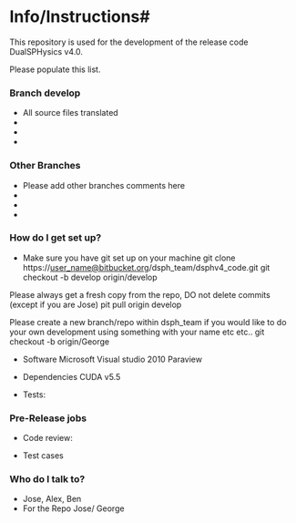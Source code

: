 # Info/Instructions#

This repository is used for the development of the release code DualSPHysics v4.0.

Please populate this list.

### Branch develop ###

* All source files translated 
*
*
*

### Other Branches ###

* Please add other branches comments here 
*
*
*

### How do I get set up? ###

* Make sure you have git set up on your machine
git clone https://user_name@bitbucket.org/dsph_team/dsphv4_code.git
git checkout -b develop origin/develop

Please always get a fresh copy from the repo, DO not delete commits (except if you are Jose)
pit pull origin develop

Please create a new branch/repo within dsph_team if you would like to do your own development using something with your name etc etc..
git checkout -b origin/George

* Software
Microsoft Visual studio 2010
Paraview

* Dependencies
CUDA v5.5

* Tests:

### Pre-Release jobs ###

* Code review:

* Test cases

### Who do I talk to? ###

* Jose, Alex, Ben
* For the Repo Jose/ George